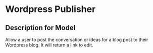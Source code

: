 # Wordpress Publisher

## Description for Model

Allow a user to post the conversation or ideas for a blog post to their Wordpress blog. It will return a link to edit.

